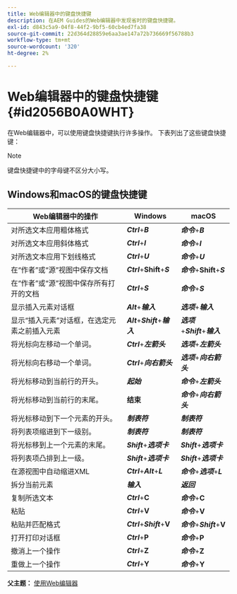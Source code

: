 ```yaml
---
title: Web编辑器中的键盘快捷键
description: 在AEM Guides的Web编辑器中发现省时的键盘快捷键。
exl-id: d843c5a9-04f8-44f2-9bf5-60cb4ed7fa38
source-git-commit: 22d364d28859e6aa3ae147a72b736669f56788b3
workflow-type: tm+mt
source-wordcount: '320'
ht-degree: 2%

---
```


# Web编辑器中的键盘快捷键 {#id2056B0A0WHT}

在Web编辑器中，可以使用键盘快捷键执行许多操作。 下表列出了这些键盘快捷键：

>[!NOTE]
>
> 键盘快捷键中的字母键不区分大小写。

## Windows和macOS的键盘快捷键

| Web编辑器中的操作 | Windows | macOS |
|-----------------------|-----------------|-----------------|
| 对所选文本应用粗体格式 | ***Ctrl***+***B*** | ***命令***+***B*** |
| 对所选文本应用斜体格式 | ***Ctrl***+***I*** | ***命令***+***I*** |
| 对所选文本应用下划线格式 | ***Ctrl***+***U*** | ***命令***+***U*** |
| 在“作者”或“源”视图中保存文档 | ***Ctrl***+**Shift**+***S*** | ***命令***+**Shift**+***S*** |
| 在“作者”或“源”视图中保存所有打开的文档 | ***Ctrl***+***S*** | ***命令***+***S*** |
| 显示插入元素对话框 | ***Alt***+***输入*** | ***选项***+***输入*** |
| 显示“插入元素”对话框，在选定元素之前插入元素 | ***Alt***+***Shift***+***输入*** | ***选项***+***Shift***+***输入*** |
| 将光标向左移动一个单词。 | ***Ctrl***+***左箭头*** | ***选项***+***左箭头*** |
| 将光标向右移动一个单词。 | ***Ctrl***+***向右箭头*** | ***选项***+***向右箭头*** |
| 将光标移动到当前行的开头。 | ***起始*** | ***命令***+***左箭头*** |
| 将光标移动到当前行的末尾。 | **结束** | ***命令***+***向右箭头*** |
| 将光标移动到下一个元素的开头。 | ***制表符*** | ***制表符*** |
| 将列表项缩进到下一级别。 | ***制表符*** | ***制表符*** |
| 将光标移到上一个元素的末尾。 | ***Shift***+***选项卡*** | ***Shift***+***选项卡*** |
| 将列表项凸排到上一级。 | ***Shift***+***选项卡*** | ***Shift***+***选项卡*** |
| 在源视图中自动缩进XML | ***Ctrl***+***Alt***+***L*** | ***命令***+***选项***+***L*** |
| 拆分当前元素 | ***输入*** | ***返回*** |
| 复制所选文本 | ***Ctrl***+**C** | ***命令***+**C** |
| 粘贴 | ***Ctrl***+**V** | ***命令***+**V** |
| 粘贴并匹配格式 | ***Ctrl***+***Shift***+**V** | ***命令***+***Shift***+**V** |
| 打开打印对话框 | ***Ctrl***+**P** | ***命令***+**P** |
| 撤消上一个操作 | ***Ctrl***+**Z** | ***命令***+**Z** |
| 重做上一个操作 | ***Ctrl***+**Y** | ***命令***+**Y** |

**父主题：** [使用Web编辑器](web-editor.md)
